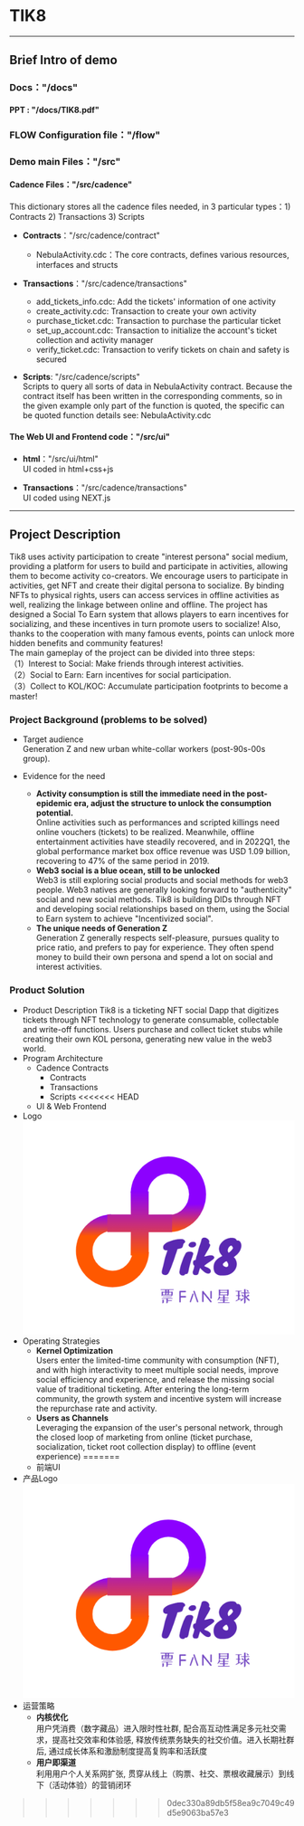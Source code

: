 # TIK8

***

## Brief Intro of demo

### Docs："/docs"
#### PPT : "/docs/TIK8.pdf"

### FLOW Configuration file："/flow"

### Demo main Files："/src"
#### Cadence Files："/src/cadence"
This dictionary stores all the cadence files needed, in 3 particular types：1) Contracts 2) Transactions 3) Scripts

- **Contracts**："/src/cadence/contract"
  - NebulaActivity.cdc：The core contracts, defines various resources, interfaces and structs
 
- **Transactions**："/src/cadence/transactions"
  - add_tickets_info.cdc: Add the tickets' information of one activity
  - create_activity.cdc: Transaction to create your own activity
  - purchase_ticket.cdc: Transaction to purchase the particular ticket
  - set_up_account.cdc: Transaction to initialize the account's ticket collection and activity manager
  - verify_ticket.cdc: Transaction to verify tickets on chain and safety is secured
- **Scripts**: "/src/cadence/scripts"\
Scripts to query all sorts of data in NebulaActivity contract. Because the contract itself has been written in the corresponding comments, 
so in the given example only part of the function is quoted, the specific can be quoted function details see: NebulaActivity.cdc

#### The Web UI and Frontend code："/src/ui"
- **html**："/src/ui/html"\
UI coded in html+css+js

- **Transactions**："/src/cadence/transactions"\
UI coded using NEXT.js


***

## Project Description

Tik8 uses activity participation to create "interest persona" social medium, providing a platform for users to build and participate in activities, allowing them to become activity co-creators. We encourage users to participate in activities, get NFT and create their digital persona to socialize. By binding NFTs to physical rights, users can access services in offline activities as well, realizing the linkage between online and offline. The project has designed a Social To Earn system that allows players to earn incentives for socializing, and these incentives in turn promote users to socialize! Also, thanks to the cooperation with many famous events, points can unlock more hidden benefits and community features!\
The main gameplay of the project can be divided into three steps:\
（1）Interest to Social: Make friends through interest activities. \
（2）Social to Earn: Earn incentives for social participation.\
（3）Collect to KOL/KOC: Accumulate participation footprints to become a master!

### Project Background (problems to be solved)

- Target audience\
  Generation Z and new urban white-collar workers (post-90s-00s group).

- Evidence for the need
    - **Activity consumption is still the immediate need in the post-epidemic era, adjust the structure to unlock the consumption potential.**\
      Online activities such as performances and scripted killings need online vouchers (tickets) to be realized. Meanwhile, offline entertainment activities have steadily recovered, and in 2022Q1, 
  the global performance market box office revenue was USD 1.09 billion, recovering to 47% of the same period in 2019.
    - **Web3 social is a blue ocean, still to be unlocked**\
      Web3 is still exploring social products and social methods for web3 people. Web3 natives are generally looking forward to "authenticity" social and new social methods. 
    Tik8 is building DIDs through NFT and developing social relationships based on them, 
      using the Social to Earn system to achieve "Incentivized social". 
    - **The unique needs of Generation Z**\
      Generation Z generally respects self-pleasure, pursues quality to price ratio, and prefers to pay for experience. They often spend money to build their own persona and spend a lot on social and interest activities.

### Product Solution

- Product Description
  Tik8 is a ticketing NFT social Dapp that digitizes tickets through NFT technology to generate consumable, collectable and write-off functions. Users purchase and collect ticket stubs while creating their own KOL persona, generating new value in the web3 world.
- Program Architecture
    - Cadence Contracts
        - Contracts
        - Transactions
        - Scripts
<<<<<<< HEAD
    - UI & Web Frontend
- Logo\
  ![Logo](./TIK8Logo.png "Magic Gardens")
- Operating Strategies
    * **Kernel Optimization**\
  Users enter the limited-time community with consumption (NFT), and with high interactivity to meet multiple social needs, improve social efficiency and experience, and release the missing social value of traditional ticketing. After entering the long-term community, the growth system and incentive system will increase the repurchase rate and activity.
    * **Users as Channels**\
      Leveraging the expansion of the user's personal network, through the closed loop of marketing from online (ticket purchase, socialization, ticket root collection display) to offline (event experience)
=======
    - 前端UI
- 产品Logo\
  ![Logo](./TIK8Logo.png "Magic Gardens")
- 运营策略
    * **内核优化**\
  用户凭消费（数字藏品）进入限时性社群, 配合高互动性满足多元社交需求，提高社交效率和体验感, 释放传统票务缺失的社交价值。进入长期社群后, 通过成长体系和激励制度提高复购率和活跃度
    * **用户即渠道**\
        利用用户个人关系网扩张, 贯穿从线上（购票、社交、票根收藏展示）到线下（活动体验）的营销闭环
>>>>>>> 0dec330a89db5f58ea9c7049c49d5e9063ba57e3
